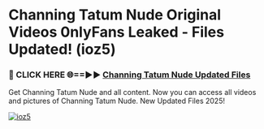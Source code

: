 # Channing Tatum Nude Original Videos 0nlyFans Leaked - Files Updated! (ioz5)

<h3>🔴 CLICK HERE 🌐==►► <a href="https://tinyurl.com/yc6ubb5a" rel="nofollow">Channing Tatum Nude Updated Files</a></h3>

Get Channing Tatum Nude and all content. Now you can access all videos and pictures of Channing Tatum Nude. New Updated Files 2025!

[![ioz5](https://i.imgur.com/7eu0CRL.gif)](https://tinyurl.com/yc6ubb5a)
